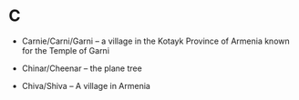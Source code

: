# C
- Carnie/Carni/Garni – a village in the Kotayk Province of Armenia known for the Temple of Garni 

- Chinar/Cheenar – the plane tree  

- Chiva/Shiva – A village in Armenia 
